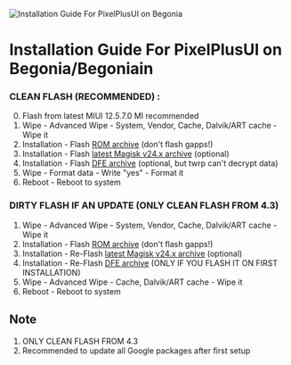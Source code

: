 ![Installation Guide For PixelPlusUI on Begonia](https://i.imgur.com/pmZkslu.png "Installation")

# Installation Guide For PixelPlusUI on Begonia/Begoniain

### CLEAN FLASH (RECOMMENDED) :
0. Flash from latest MIUI 12.5.7.0 MI recommended
1. Wipe - Advanced Wipe - System, Vendor, Cache, Dalvik/ART cache - Wipe it
2. Installation - Flash <a href=https://ppui.site/download>ROM archive</a> (don't flash gapps!)
3. Installation - Flash <a href=https://github.com/topjohnwu/Magisk/releases>latest Magisk v24.x archive</a> (optional)
4. Installation - Flash <a href=https://drive.google.com/file/d/1jdngb4JUReLQUJf6MqMtVsx52y5qeK-d/view>DFE archive</a> (optional, but twrp can't decrypt data)
5. Wipe - Format data - Write "yes" - Format it
6. Reboot - Reboot to system

### DIRTY FLASH IF AN UPDATE (ONLY CLEAN FLASH FROM 4.3)
1. Wipe - Advanced Wipe - System, Vendor, Cache, Dalvik/ART cache - Wipe it
2. Installation - Flash <a href=https://ppui.site/download>ROM archive</a> (don't flash gapps!)
3. Installation - Re-Flash <a href=https://github.com/topjohnwu/Magisk/releases>latest Magisk v24.x archive</a> (optional)
4. Installation - Re-Flash <a href=https://drive.google.com/file/d/1jdngb4JUReLQUJf6MqMtVsx52y5qeK-d/view>DFE archive</a> (ONLY IF YOU FLASH IT ON FIRST INSTALLATION)
5. Wipe - Advanced Wipe - Cache, Dalvik/ART cache - Wipe it
6. Reboot - Reboot to system

## Note
1. ONLY CLEAN FLASH FROM 4.3
2. Recommended to update all Google packages after first setup
